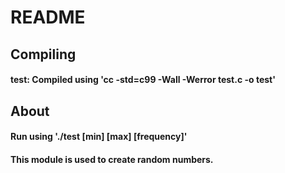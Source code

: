 # README

## Compiling
#### test: Compiled using 'cc -std=c99 -Wall -Werror test.c -o test'

## About
#### Run using './test [min] [max] [frequency]'
#### This module is used to create random numbers.
